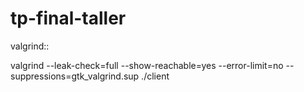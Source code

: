 # tp-final-taller


valgrind::

valgrind --leak-check=full --show-reachable=yes --error-limit=no --suppressions=gtk_valgrind.sup ./client
